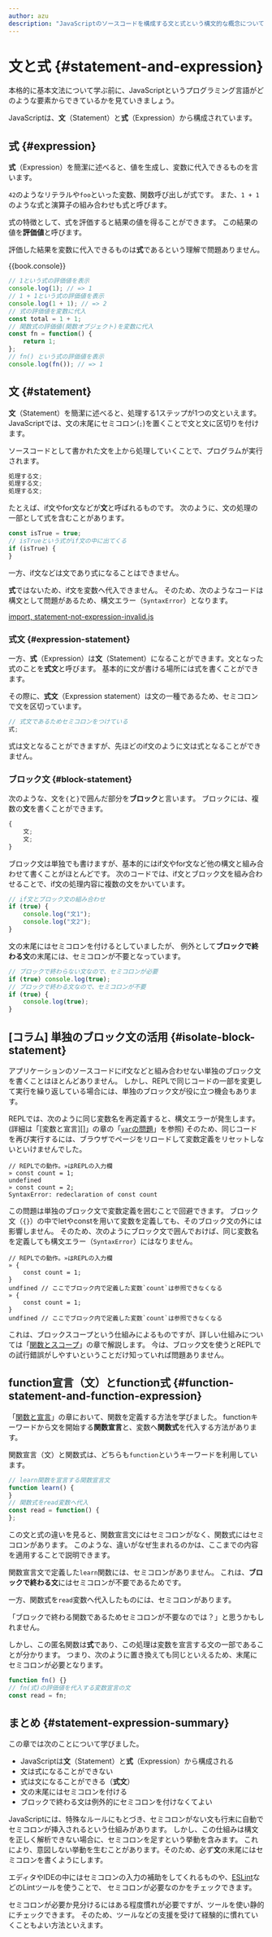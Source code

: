 ```yaml
---
author: azu
description: "JavaScriptのソースコードを構成する文と式という構文的な概念について紹介します。文と式の違いを理解することで、どの場合にセミコロンを入れるかが分かるようになります。抽象的な話が多くなるため、完全に理解はしなくても問題はありません。"
---
```


# 文と式 {#statement-and-expression}

本格的に基本文法について学ぶ前に、JavaScriptというプログラミング言語がどのような要素からできているかを見ていきましょう。

JavaScriptは、**文**（Statement）と**式**（Expression）から構成されています。

## 式 {#expression}

**式**（Expression）を簡潔に述べると、値を生成し、変数に代入できるものを言います。

`42`のようなリテラルや`foo`といった変数、関数呼び出しが式です。
また、`1 + 1`のような式と演算子の組み合わせも式と呼びます。

式の特徴として、式を評価すると結果の値を得ることができます。
この結果の値を**評価値**と呼びます。

評価した結果を変数に代入できるものは**式**であるという理解で問題ありません。

{{book.console}}
```js
// 1という式の評価値を表示
console.log(1); // => 1
// 1 + 1という式の評価値を表示
console.log(1 + 1); // => 2
// 式の評価値を変数に代入
const total = 1 + 1;
// 関数式の評価値(関数オブジェクト)を変数に代入
const fn = function() {
    return 1;
};
// fn() という式の評価値を表示
console.log(fn()); // => 1
```

## 文 {#statement}

**文**（Statement）を簡潔に述べると、処理する1ステップが1つの文といえます。
JavaScriptでは、文の末尾にセミコロン(`;`)を置くことで文と文に区切りを付けます。

ソースコードとして書かれた文を上から処理していくことで、プログラムが実行されます。

<!-- doctest:disable -->
```js
処理する文;
処理する文;
処理する文;
```

たとえば、if文やfor文などが**文**と呼ばれるものです。
次のように、文の処理の一部として式を含むことがあります。

```js
const isTrue = true;
// isTrueという式がif文の中に出てくる
if (isTrue) {
}
```

一方、if文などは文であり式になることはできません。

**式**ではないため、if文を変数へ代入できません。
そのため、次のようなコードは構文として問題があるため、構文エラー（`SyntaxError`）となります。

[import, statement-not-expression-invalid.js](src/statement-not-expression-invalid.js)

### 式文 {#expression-statement}

一方、**式**（Expression）は**文**（Statement）になることができます。文となった式のことを**式文**と呼びます。
基本的に文が書ける場所には式を書くことができます。

その際に、**式文**（Expression statement）は文の一種であるため、セミコロンで文を区切っています。

<!-- doctest:disable -->
```js
// 式文であるためセミコロンをつけている
式;
```

式は文となることができますが、先ほどのif文のように文は式となることができません。

### ブロック文 {#block-statement}

次のような、文を`{`と`}`で囲んだ部分を**ブロック**と言います。
ブロックには、複数の**文**を書くことができます。

<!-- doctest:disable -->
```js
{
    文;
    文;
}
```

ブロック文は単独でも書けますが、基本的にはif文やfor文など他の構文と組み合わせて書くことがほとんどです。
次のコードでは、if文とブロック文を組み合わせることで、if文の処理内容に複数の文をかいています。

```js
// if文とブロック文の組み合わせ
if (true) {
    console.log("文1");
    console.log("文2");
}
```

文の末尾にはセミコロンを付けるとしていましたが、
例外として**ブロックで終わる文**の末尾には、セミコロンが不要となっています。

```js
// ブロックで終わらない文なので、セミコロンが必要
if (true) console.log(true);
// ブロックで終わる文なので、セミコロンが不要
if (true) {
    console.log(true);
}
```

## [コラム] 単独のブロック文の活用 {#isolate-block-statement}

アプリケーションのソースコードにif文などと組み合わせない単独のブロック文を書くことはほとんどありません。
しかし、REPLで同じコードの一部を変更して実行を繰り返している場合には、単独のブロック文が役に立つ機会もあります。

REPLでは、次のように同じ変数名を再定義すると、構文エラーが発生します。(詳細は「[変数と宣言][]」の章の「[`var`の問題][]」を参照)
そのため、同じコードを再び実行するには、ブラウザでページをリロードして変数定義をリセットしないといけませんでした。

```
// REPLでの動作。»はREPLの入力欄
» const count = 1;
undefined
» const count = 2;
SyntaxError: redeclaration of const count
```

この問題は単独のブロック文で変数定義を囲むことで回避できます。
ブロック文（`{}`）の中でletやconstを用いて変数を定義しても、そのブロック文の外には影響しません。
そのため、次のようにブロック文で囲んでおけば、同じ変数名を定義しても構文エラー（`SyntaxError`）にはなりません。

```
// REPLでの動作。»はREPLの入力欄
» {
    const count = 1;
}
undfined // ここでブロック内で定義した変数`count`は参照できなくなる
» {
    const count = 1;
}
undfined // ここでブロック内で定義した変数`count`は参照できなくなる
```

これは、ブロックスコープという仕組みによるものですが、詳しい仕組みについては「[関数とスコープ][]」の章で解説します。
今は、ブロック文を使うとREPLでの試行錯誤がしやすいということだけ知っていれば問題ありません。

## function宣言（文）とfunction式 {#function-statement-and-function-expression}

「[関数と宣言][]」の章において、関数を定義する方法を学びました。
functionキーワードから文を開始する**関数宣言**と、変数へ**関数式**を代入する方法があります。

関数宣言（文）と関数式は、どちらも`function`というキーワードを利用しています。

```js
// learn関数を宣言する関数宣言文
function learn() {
}
// 関数式をread変数へ代入
const read = function() {
};
```

この文と式の違いを見ると、関数宣言文にはセミコロンがなく、関数式にはセミコロンがあります。
このような、違いがなぜ生まれるのかは、ここまでの内容を適用することで説明できます。

関数宣言文で定義した`learn`関数には、セミコロンがありません。
これは、**ブロックで終わる文**にはセミコロンが不要であるためです。

一方、関数式を`read`変数へ代入したものには、セミコロンがあります。

<!-- textlint-disable preset-ja-technical-writing/ja-no-weak-phrase -->

「ブロックで終わる関数であるためセミコロンが不要なのでは？」と思うかもしれません。

<!-- textlint-enable preset-ja-technical-writing/ja-no-weak-phrase -->

しかし、この匿名関数は**式**であり、この処理は変数を宣言する文の一部であることが分かります。
つまり、次のように置き換えても同じといえるため、末尾にセミコロンが必要となります。

```js
function fn() {}
// fn(式)の評価値を代入する変数宣言の文
const read = fn;
```

## まとめ {#statement-expression-summary}

この章では次のことについて学びました。

- JavaScriptは**文**（Statement）と**式**（Expression）から構成される
- 文は式になることができない
- 式は文になることができる（**式文**）
- 文の末尾にはセミコロンを付ける
- ブロックで終わる文は例外的にセミコロンを付けなくてよい

JavaScriptには、特殊なルールにもとづき、セミコロンがない文も行末に自動でセミコロンが挿入されるという仕組みがあります。
しかし、この仕組みは構文を正しく解析できない場合に、セミコロンを足すという挙動を含みます。
これにより、意図しない挙動を生むことがあります。そのため、必ず**文**の末尾にはセミコロンを書くようにします。

エディタやIDEの中にはセミコロンの入力の補助をしてくれるものや、[ESLint][]などのLintツールを使うことで、
セミコロンが必要なのかをチェックできます。

セミコロンが必要か見分けるにはある程度慣れが必要ですが、ツールを使い静的にチェックできます。
そのため、ツールなどの支援を受けて経験的に慣れていくこともよい方法といえます。

[関数と宣言]: ../function-declaration/README.md
[ESLint]: http://eslint.org/  "ESLint - Pluggable JavaScript linter"
[関数とスコープ]: ../function-scope/README.md
[`var`の問題]: ../variables/README.md#var-issues